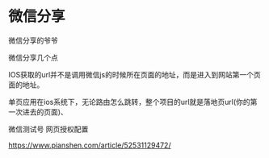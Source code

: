 # 微信分享

微信分享的爷爷



微信分享几个点





IOS获取的url并不是调用微信js的时候所在页面的地址，而是进入到网站第一个页面的地址。





单页应用在ios系统下，无论路由怎么跳转，整个项目的url就是落地页url(你的第一次进去的页面)、



微信测试号 网页授权配置

https://www.pianshen.com/article/52531129472/